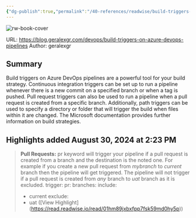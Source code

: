 ```yaml
---
{"dg-publish":true,"permalink":"/40-references/readwise/build-triggers-on-azure-devops-pipelines/","tags":["rw/articles"]}
---
```


![rw-book-cover](https://readwise-assets.s3.amazonaws.com/static/images/article3.5c705a01b476.png)
  
URL: https://blog.geralexgr.com/devops/build-triggers-on-azure-devops-pipelines
Author: geralexgr

## Summary

Build triggers on Azure DevOps pipelines are a powerful tool for your build strategy. Continuous integration triggers can be set up to run a pipeline whenever there is a new commit on a specified branch or when a tag is pushed. Pull request triggers can also be used to run a pipeline when a pull request is created from a specific branch. Additionally, path triggers can be used to specify a directory or folder that will trigger the build when files within it are changed. The Microsoft documentation provides further information on build strategies.

## Highlights added August 30, 2024 at 2:23 PM
>**Pull Requests:** 
>pr keyword will trigger your pipeline if a pull request is created from a branch and the destination is the noted one. For example if you create a new pull request from *mybranch* to *current* branch then the pipeline will get triggered. The pipeline will not trigger if a pull request is created from *any* branch to *uat* branch as it is excluded.
>trigger: 
>pr: 
>branches: 
>include: 
>- current 
>exclude: 
>- uat ([View Highlight] (https://read.readwise.io/read/01hm89jxbxfpp7fsk59md0hy5p))


